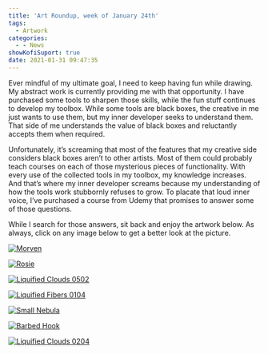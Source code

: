 ```yaml
---
title: 'Art Roundup, week of January 24th'
tags:
  - Artwork
categories:
  - - News
showKofiSuport: true
date: 2021-01-31 09:47:35
---
```


Ever mindful of my ultimate goal, I need to keep having fun while drawing. My abstract work is currently providing me with that opportunity. I have purchased some tools to sharpen those skills, while the fun stuff continues to develop my toolbox. While some tools are black boxes, the creative in me just wants to use them, but my inner developer seeks to understand them. That side of me understands the value of black boxes and reluctantly accepts them when required.<!-- more -->

Unfortunately, it’s screaming that most of the features that my creative side considers black boxes aren’t to other artists. Most of them could probably teach courses on each of those mysterious pieces of functionality. With every use of the collected tools in my toolbox, my knowledge increases. And that’s where my inner developer screams because my understanding of how the tools work stubbornly refuses to grow. To placate that loud inner voice, I’ve purchased a course from Udemy that promises to answer some of those questions. 

While I search for those answers, sit back and enjoy the artwork below. As always, click on any image below to get a better look at the picture.

<div class="center">

[![Morven](https://images-wixmp-ed30a86b8c4ca887773594c2.wixmp.com/f/f99a6bf8-c5b7-48b6-ad1d-bbd9283918e7/deckx8s-a6ee27e5-e1f1-4c60-b902-f495238bc114.png/v1/fill/w_1600,h_1134,q_80,strp/morven_by_stevenmeehan_deckx8s-fullview.jpg?token=eyJ0eXAiOiJKV1QiLCJhbGciOiJIUzI1NiJ9.eyJzdWIiOiJ1cm46YXBwOiIsImlzcyI6InVybjphcHA6Iiwib2JqIjpbW3siaGVpZ2h0IjoiPD0xMTM0IiwicGF0aCI6IlwvZlwvZjk5YTZiZjgtYzViNy00OGI2LWFkMWQtYmJkOTI4MzkxOGU3XC9kZWNreDhzLWE2ZWUyN2U1LWUxZjEtNGM2MC1iOTAyLWY0OTUyMzhiYzExNC5wbmciLCJ3aWR0aCI6Ijw9MTYwMCJ9XV0sImF1ZCI6WyJ1cm46c2VydmljZTppbWFnZS5vcGVyYXRpb25zIl19.ZQG6iBRt0rJcCqDeu-Z3tjMdykq00UGrwJCXkAnk-oo "Morven")](https://www.deviantart.com/stevenmeehan/art/Morven-867658060)

</div>

<div class="center">

[![Rosie](https://images-wixmp-ed30a86b8c4ca887773594c2.wixmp.com/f/f99a6bf8-c5b7-48b6-ad1d-bbd9283918e7/deckvrv-c3e72948-9332-480d-8e5b-ce7037557ee6.png/v1/fill/w_1600,h_1134,q_80,strp/rosie_by_stevenmeehan_deckvrv-fullview.jpg?token=eyJ0eXAiOiJKV1QiLCJhbGciOiJIUzI1NiJ9.eyJzdWIiOiJ1cm46YXBwOiIsImlzcyI6InVybjphcHA6Iiwib2JqIjpbW3siaGVpZ2h0IjoiPD0xMTM0IiwicGF0aCI6IlwvZlwvZjk5YTZiZjgtYzViNy00OGI2LWFkMWQtYmJkOTI4MzkxOGU3XC9kZWNrdnJ2LWMzZTcyOTQ4LTkzMzItNDgwZC04ZTViLWNlNzAzNzU1N2VlNi5wbmciLCJ3aWR0aCI6Ijw9MTYwMCJ9XV0sImF1ZCI6WyJ1cm46c2VydmljZTppbWFnZS5vcGVyYXRpb25zIl19.kzPWafI-Qh571grPURDzi9k-1HsHIXGtiYmVHKDk1NA "Rosie")](https://www.deviantart.com/stevenmeehan/art/Rosie-867656155)

</div>

<div class="center">

[![Liquified Clouds 0502](https://images-wixmp-ed30a86b8c4ca887773594c2.wixmp.com/f/f99a6bf8-c5b7-48b6-ad1d-bbd9283918e7/deckxem-0aaffc53-11e8-499d-9ec6-419ccc1c50a9.png/v1/fill/w_1600,h_1134,q_80,strp/liquified_clouds_0502_by_stevenmeehan_deckxem-fullview.jpg?token=eyJ0eXAiOiJKV1QiLCJhbGciOiJIUzI1NiJ9.eyJzdWIiOiJ1cm46YXBwOiIsImlzcyI6InVybjphcHA6Iiwib2JqIjpbW3siaGVpZ2h0IjoiPD0xMTM0IiwicGF0aCI6IlwvZlwvZjk5YTZiZjgtYzViNy00OGI2LWFkMWQtYmJkOTI4MzkxOGU3XC9kZWNreGVtLTBhYWZmYzUzLTExZTgtNDk5ZC05ZWM2LTQxOWNjYzFjNTBhOS5wbmciLCJ3aWR0aCI6Ijw9MTYwMCJ9XV0sImF1ZCI6WyJ1cm46c2VydmljZTppbWFnZS5vcGVyYXRpb25zIl19.S8y3ARgxbMT3kwqfUb6EOWwupV-Dzlqs5eE8cvELcsY "Liquified Clouds 0502")](https://www.deviantart.com/stevenmeehan/art/Liquified-Clouds-0502-867658270)

</div>

<div class="center">

[![Liquified Fibers 0104](https://images-wixmp-ed30a86b8c4ca887773594c2.wixmp.com/f/f99a6bf8-c5b7-48b6-ad1d-bbd9283918e7/decwy7b-8517645f-4228-4cd0-b2dc-766a092400bf.png/v1/fill/w_1600,h_1134,q_80,strp/liquified_fibers_0104_by_stevenmeehan_decwy7b-fullview.jpg?token=eyJ0eXAiOiJKV1QiLCJhbGciOiJIUzI1NiJ9.eyJzdWIiOiJ1cm46YXBwOiIsImlzcyI6InVybjphcHA6Iiwib2JqIjpbW3siaGVpZ2h0IjoiPD0xMTM0IiwicGF0aCI6IlwvZlwvZjk5YTZiZjgtYzViNy00OGI2LWFkMWQtYmJkOTI4MzkxOGU3XC9kZWN3eTdiLTg1MTc2NDVmLTQyMjgtNGNkMC1iMmRjLTc2NmEwOTI0MDBiZi5wbmciLCJ3aWR0aCI6Ijw9MTYwMCJ9XV0sImF1ZCI6WyJ1cm46c2VydmljZTppbWFnZS5vcGVyYXRpb25zIl19.eBklnaJDiF2zvE_lWU0qJXmNGze8hqXaC5GYb68PA_0 "Liquified Fibers 0104")](https://www.deviantart.com/stevenmeehan/art/Liquified-Fibers-0104-868219175)

</div>

<div class="center">

[![Small Nebula](https://images-wixmp-ed30a86b8c4ca887773594c2.wixmp.com/f/f99a6bf8-c5b7-48b6-ad1d-bbd9283918e7/deckxlw-d4d2128c-71d8-46bc-8bc6-20bd86404f7c.png/v1/fill/w_1600,h_1134,q_80,strp/small_nebula_by_stevenmeehan_deckxlw-fullview.jpg?token=eyJ0eXAiOiJKV1QiLCJhbGciOiJIUzI1NiJ9.eyJzdWIiOiJ1cm46YXBwOiIsImlzcyI6InVybjphcHA6Iiwib2JqIjpbW3siaGVpZ2h0IjoiPD0xMTM0IiwicGF0aCI6IlwvZlwvZjk5YTZiZjgtYzViNy00OGI2LWFkMWQtYmJkOTI4MzkxOGU3XC9kZWNreGx3LWQ0ZDIxMjhjLTcxZDgtNDZiYy04YmM2LTIwYmQ4NjQwNGY3Yy5wbmciLCJ3aWR0aCI6Ijw9MTYwMCJ9XV0sImF1ZCI6WyJ1cm46c2VydmljZTppbWFnZS5vcGVyYXRpb25zIl19.gPqM-eLiQpfUTv9siNQny5heh95TYam3-MlRapxot4k "Small Nebula")](https://www.deviantart.com/stevenmeehan/art/Small-Nebula-867658532)

</div>

<div class="center">

[![Barbed Hook](https://images-wixmp-ed30a86b8c4ca887773594c2.wixmp.com/f/f99a6bf8-c5b7-48b6-ad1d-bbd9283918e7/deckxpi-12c6109d-26c4-4f21-92f7-7ffad41a42ca.png/v1/fill/w_1600,h_1134,q_80,strp/barbed_hook_by_stevenmeehan_deckxpi-fullview.jpg?token=eyJ0eXAiOiJKV1QiLCJhbGciOiJIUzI1NiJ9.eyJzdWIiOiJ1cm46YXBwOiIsImlzcyI6InVybjphcHA6Iiwib2JqIjpbW3siaGVpZ2h0IjoiPD0xMTM0IiwicGF0aCI6IlwvZlwvZjk5YTZiZjgtYzViNy00OGI2LWFkMWQtYmJkOTI4MzkxOGU3XC9kZWNreHBpLTEyYzYxMDlkLTI2YzQtNGYyMS05MmY3LTdmZmFkNDFhNDJjYS5wbmciLCJ3aWR0aCI6Ijw9MTYwMCJ9XV0sImF1ZCI6WyJ1cm46c2VydmljZTppbWFnZS5vcGVyYXRpb25zIl19.X6maDivEOIUVjcHY-i81C3vOPYmIOYE04wEAcSsVZ2Y "Barbed Hook")](https://www.deviantart.com/stevenmeehan/art/Barbed-Hook-867658662)

</div>

<div class="center">

[![Liquified Clouds 0204](https://images-wixmp-ed30a86b8c4ca887773594c2.wixmp.com/f/f99a6bf8-c5b7-48b6-ad1d-bbd9283918e7/deckxtw-94b0edad-2859-42fb-b8ed-4a5fdea5fa2c.png/v1/fill/w_1600,h_1134,q_80,strp/liquified_clouds_0204_by_stevenmeehan_deckxtw-fullview.jpg?token=eyJ0eXAiOiJKV1QiLCJhbGciOiJIUzI1NiJ9.eyJzdWIiOiJ1cm46YXBwOiIsImlzcyI6InVybjphcHA6Iiwib2JqIjpbW3siaGVpZ2h0IjoiPD0xMTM0IiwicGF0aCI6IlwvZlwvZjk5YTZiZjgtYzViNy00OGI2LWFkMWQtYmJkOTI4MzkxOGU3XC9kZWNreHR3LTk0YjBlZGFkLTI4NTktNDJmYi1iOGVkLTRhNWZkZWE1ZmEyYy5wbmciLCJ3aWR0aCI6Ijw9MTYwMCJ9XV0sImF1ZCI6WyJ1cm46c2VydmljZTppbWFnZS5vcGVyYXRpb25zIl19.dIfRez0oeRkODtBGMpWjfyInNTLM5WBclugQm8IOJLg "Liquified Clouds 0204")](https://www.deviantart.com/stevenmeehan/art/Liquified-Clouds-0204-867658820)

</div>